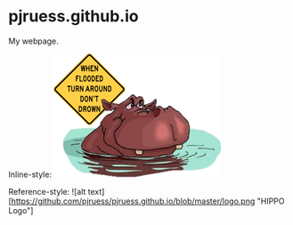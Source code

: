 # pjruess.github.io
My webpage. 

Inline-style: 
![alt text](https://github.com/pjruess/pjruess.github.io/blob/master/logo.png "HIPPO Logo")

Reference-style: 
![alt text][https://github.com/pjruess/pjruess.github.io/blob/master/logo.png "HIPPO Logo"]

<!--[logo]-->

<!--[logo]: https://github.com/pjruess/pjruess.github.io/logo.png "HIPPO Logo"-->
